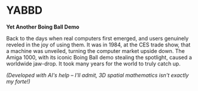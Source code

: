 # YABBD

**Yet Another Boing Ball Demo**

Back to the days when real computers first emerged, and users genuinely reveled in the joy of using them. It was in 1984, at the CES trade show, that a machine was unveiled, turning the computer market upside down. The Amiga 1000, with its iconic Boing Ball demo stealing the spotlight, caused a worldwide jaw-drop. It took many years for the world to truly catch up.

*(Developed with AI's help – I'll admit, 3D spatial mathematics isn't exactly my forte!)*
